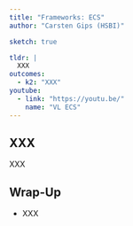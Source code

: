 ```yaml
---
title: "Frameworks: ECS"
author: "Carsten Gips (HSBI)"

sketch: true

tldr: |
  XXX
outcomes:
  - k2: "XXX"
youtube:
  - link: "https://youtu.be/"
    name: "VL ECS"
---
```



## XXX

XXX


## Wrap-Up

*   XXX
